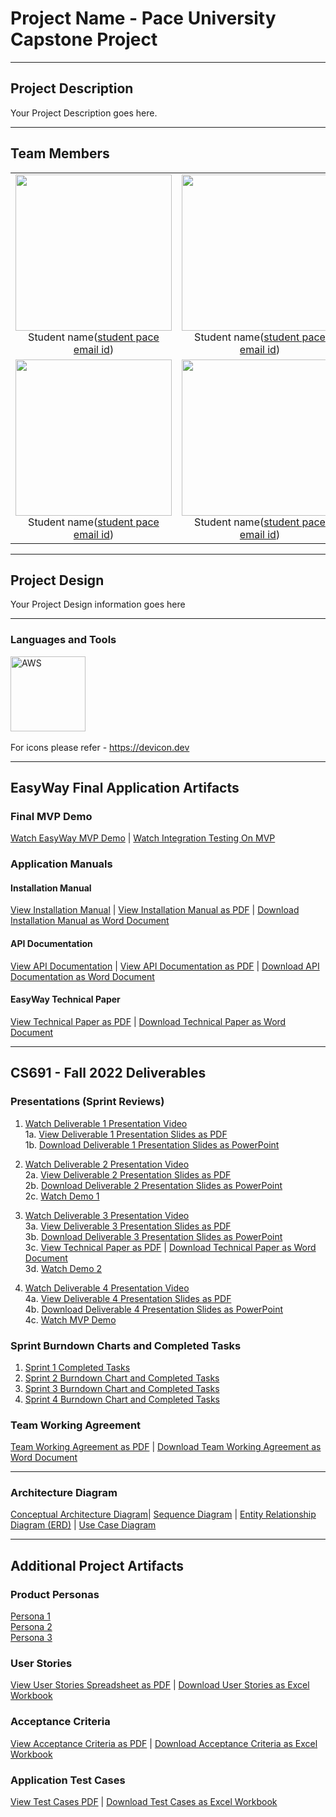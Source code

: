 # Project Name - Pace University Capstone Project

***

## Project Description

Your Project Description goes here.

***

## Team Members

<table style="width:100%" border="0" cellspacing="0" cellpadding="0">
  <tr>
    <td align="center" valign="center"><img src="Link to your teammate photo on github" width="250"><br />Student name(<a href="mailto:student pace email id">student pace email id</a>)</td>
    <td align="center" valign="center"><img src="Link to your teammate photo on github" width="250"><br />Student name(<a href="mailto:student pace email id">student pace email id</a>)</td>
    <td align="center" valign="center"><img src="Link to your teammate photo on github" width="250"><br />Student name(<a href="mailto:student pace email id">student pace email id</a>)</td>
  </tr>
  <tr>
    <td align="center" valign="center"><img src="Link to your teammate photo on github" width="250"><br />Student name(<a href="mailto:student pace email id">student pace email id</a>)</td>
    <td align="center" valign="center"><img src="Link to your teammate photo on github" width="250"><br />Student name(<a href="mailto:student pace email id">student pace email id</a>)</td>
    <td align="center" valign="center"><img src="Link to your teammate photo on github" width="250"><br />Student name(<a href="mailto:student pace email id">student pace email id</a>)</td> 
  </tr>
</table>

***

## Project Design


Your Project Design information goes here

***

### Languages and Tools

<img src="https://cdn.jsdelivr.net/gh/devicons/devicon/icons/amazonwebservices/amazonwebservices-original-wordmark.svg" title="AWS" alt="AWS" width="120" height="120"/>&nbsp;

For icons please refer - https://devicon.dev 
 
***

## EasyWay Final Application Artifacts

### Final MVP Demo

[Watch EasyWay MVP Demo]() | [Watch Integration Testing On MVP]()

### Application Manuals

#### Installation Manual

[View Installation Manual]() | [View Installation Manual as PDF]() | <a id="raw-url" href="">Download Installation Manual as Word Document</a>

#### API Documentation

[View API Documentation]() | [View API Documentation as PDF]() | <a id="raw-url" href="">Download API Documentation as Word Document</a>

#### EasyWay Technical Paper

[View Technical Paper as PDF]() | <a id="raw-url" href="">Download Technical Paper as Word Document</a>

***


## CS691 - Fall 2022 Deliverables


### Presentations (Sprint Reviews)
1. [Watch Deliverable 1 Presentation Video]() 
<br />1a. [View Deliverable 1 Presentation Slides as PDF]()
<br />1b. <a id="raw-url" href="">Download Deliverable 1 Presentation Slides as PowerPoint</a>

2. [Watch Deliverable 2 Presentation Video]() 
<br />2a. [View Deliverable 2 Presentation Slides as PDF]()
<br />2b. <a id="raw-url" href="">Download Deliverable 2 Presentation Slides as PowerPoint</a>
<br />2c. [Watch Demo 1]()

3. [Watch Deliverable 3 Presentation Video]() 
<br />3a. [View Deliverable 3 Presentation Slides as PDF]()
<br />3b. <a id="raw-url" href="">Download Deliverable 3 Presentation Slides as PowerPoint</a>
<br />3c. [View Technical Paper as PDF]() | <a id="raw-url" href="">Download Technical Paper as Word Document</a>
<br />3d. [Watch Demo 2]()

4. [Watch Deliverable 4 Presentation Video]() 
<br />4a. [View Deliverable 4 Presentation Slides as PDF]()
<br />4b. <a id="raw-url" href="">Download Deliverable 4 Presentation Slides as PowerPoint</a>
<br />4c. [Watch MVP Demo]()


### Sprint Burndown Charts and Completed Tasks

1. [Sprint 1 Completed Tasks]()
2. [Sprint 2 Burndown Chart and Completed Tasks]()
3. [Sprint 3 Burndown Chart and Completed Tasks]()
4. [Sprint 4 Burndown Chart and Completed Tasks]()

### Team Working Agreement

[Team Working Agreement as PDF]() | <a id="raw-url" href="">Download Team Working Agreement as Word Document</a>


***

### Architecture Diagram

[Conceptual Architecture Diagram]()| [Sequence Diagram]() | [Entity Relationship Diagram (ERD)]() | [Use Case Diagram ]()

***


## Additional Project Artifacts

### Product Personas
[Persona 1]()
<br/>
[Persona 2]()
<br/> 
[Persona 3]()


### User Stories

[View User Stories Spreadsheet as PDF]() | <a id="raw-url" href="">Download User Stories as Excel Workbook</a>

### Acceptance Criteria
[View Acceptance Criteria as PDF]() | <a id="raw-url" href="">Download Acceptance Criteria as Excel Workbook</a>

### Application Test Cases
[View Test Cases PDF]() | <a id="raw-url" href="">Download Test Cases as Excel Workbook</a>
